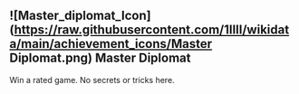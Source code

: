 ## ![Master_diplomat_Icon](https://raw.githubusercontent.com/1IlIl/wikidata/main/achievement_icons/Master Diplomat.png) Master Diplomat





Win a rated game. No secrets or tricks here.

